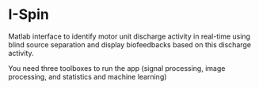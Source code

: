 # I-Spin
Matlab interface to identify motor unit discharge activity in real-time using blind source separation and display biofeedbacks based on this discharge activity.

You need three toolboxes to run the app (signal processing, image processing, and statistics and machine learning)
